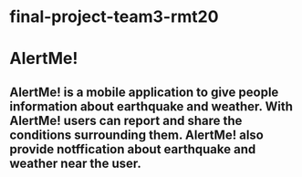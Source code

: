 # final-project-team3-rmt20
# AlertMe!
## AlertMe! is a mobile application to give people information about earthquake and weather. With AlertMe! users can report and share the conditions surrounding them. AlertMe! also provide notffication about earthquake and weather near the user.
